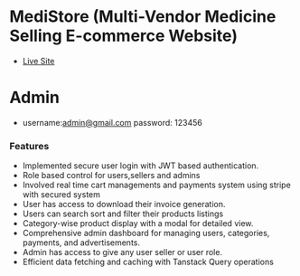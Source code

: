 # MediStore (Multi-Vendor Medicine Selling E-commerce Website)

- [Live Site]()
 
 # Admin
- username:admin@gmail.com   password: 123456


### Features
- Implemented secure user login with JWT based authentication.
- Role based control for users,sellers and admins
- Involved real time cart managements and payments system using stripe with secured system
- User has access to download their invoice generation.
- Users can search sort and filter their products listings
- Category-wise product display with a modal for detailed view.
- Comprehensive admin dashboard for managing users, categories, payments, and advertisements.
- Admin has access to give any user seller or user role.
- Efficient data fetching and caching with Tanstack Query operations



